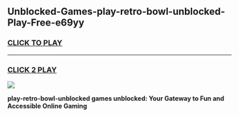 
## Unblocked-Games-play-retro-bowl-unblocked-Play-Free-e69yy
<h3>
<a href="https://premium76.site?title=play-retro-bowl-unblocked&ref=18A1">CLICK TO PLAY</a></h3>
<hr>

<h3>
<a href="https://premium76.site?title=play-retro-bowl-unblocked&ref=18A1">CLICK 2 PLAY</a>
  
</h3>

<a href="https://premium76.site?title=play-retro-bowl-unblocked&ref=18A1"><img src="https://clearcache.store/games.png"></a>


**play-retro-bowl-unblocked games unblocked: Your Gateway to Fun and Accessible Online Gaming**
